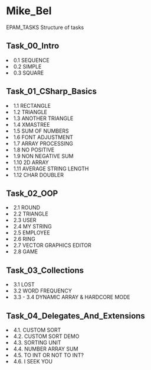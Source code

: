 # Mike_Bel
EPAM_TASKS
Structure of tasks

## Task_00_Intro
<li>0.1   SEQUENCE</li>
<li>0.2   SIMPLE</li>
<li>0.3   SQUARE</li>

## Task_01_CSharp_Basics
<li>1.1   RECTANGLE</li>
<li>1.2   TRIANGLE</li>
<li>1.3   ANOTHER TRIANGLE</li>
<li>1.4   XMASTREE</li>
<li>1.5   SUM OF NUMBERS</li>
<li>1.6   FONT ADJUSTMENT</li>
<li>1.7   ARRAY PROCESSING</li>
<li>1.8   NO POSITIVE</li>
<li>1.9   NON NEGATIVE SUM</li>
<li>1.10  2D ARRAY</li>
<li>1.11  AVERAGE STRING LENGTH</li>
<li>1.12  CHAR DOUBLER</li>

## Task_02_OOP
<li>2.1   ROUND</li>
<li>2.2   TRIANGLE</li>
<li>2.3   USER</li>
<li>2.4   MY STRING</li>
<li>2.5   EMPLOYEE</li>
<li>2.6   RING</li>
<li>2.7   VECTOR GRAPHICS EDITOR</li>
<li>2.8   GAME</li>

## Task_03_Collections
<li>3.1   LOST</li>
<li>3.2   WORD FREQUENCY</li>
<li>3.3 - 3.4   DYNAMIC ARRAY & HARDCORE MODE</li>

## Task_04_Delegates_And_Extensions
<li>4.1.  CUSTOM SORT</li>
<li>4.2.  CUSTOM SORT DEMO</li>
<li>4.3.	SORTING UNIT</li>
<li>4.4.	NUMBER ARRAY SUM</li>
<li>4.5.	TO INT OR NOT TO INT?</li>
<li>4.6.	I SEEK YOU</li>
